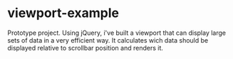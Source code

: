 # viewport-example

Prototype project.
Using jQuery, i've built a viewport that can display large sets of data in a very efficient way.
It calculates wich data should be displayed relative to scrollbar position and renders it.

